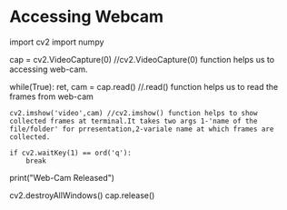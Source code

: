 # Accessing Webcam

import cv2
import numpy

cap = cv2.VideoCapture(0)  //cv2.VideoCapture(0) function helps us to accessing web-cam.

while(True):
    ret, cam = cap.read() //.read() function helps us to read the frames from web-cam

    cv2.imshow('video',cam) //cv2.imshow() function helps to show collected frames at terminal.It takes two args 1-'name of the file/folder' for prresentation,2-variale name at which frames are collected.

    if cv2.waitKey(1) == ord('q'): 
        break
    
print("Web-Cam Released")

cv2.destroyAllWindows()
cap.release()
